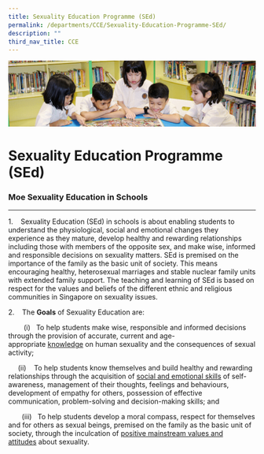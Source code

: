 ```yaml
---
title: Sexuality Education Programme (SEd)
permalink: /departments/CCE/Sexuality-Education-Programme-SEd/
description: ""
third_nav_title: CCE
---
```

![](/images/banner.gif)

Sexuality Education Programme (SEd)
===================================

### Moe Sexuality Education in Schools
----------------------------------

1.    Sexuality Education (SEd) in schools is about enabling students to understand the physiological, social and emotional changes they experience as they mature, develop healthy and rewarding relationships including those with members of the opposite sex, and make wise, informed and responsible decisions on sexuality matters. SEd is premised on the importance of the family as the basic unit of society. This means encouraging healthy, heterosexual marriages and stable nuclear family units with extended family support. The teaching and learning of SEd is based on respect for the values and beliefs of the different ethnic and religious communities in Singapore on sexuality issues.

2.    The <b>Goals</b> of Sexuality Education are:

        (i)   To help students make wise, responsible and informed decisions through the provision of accurate, current and age-appropriate <u>knowledge</u> on human sexuality and the consequences of sexual activity; 

        (ii)           To help students know themselves and build healthy and rewarding relationships through the acquisition of <u>social and emotional skills</u> of self-awareness, management of their thoughts, feelings and behaviours, development of empathy for others, possession of effective communication, problem-solving and decision-making skills; and 

       (iii)   To help students develop a moral compass, respect for themselves and for others as sexual beings, premised on the family as the basic unit of society, through the inculcation of <u>positive mainstream values and attitudes</u> about sexuality.